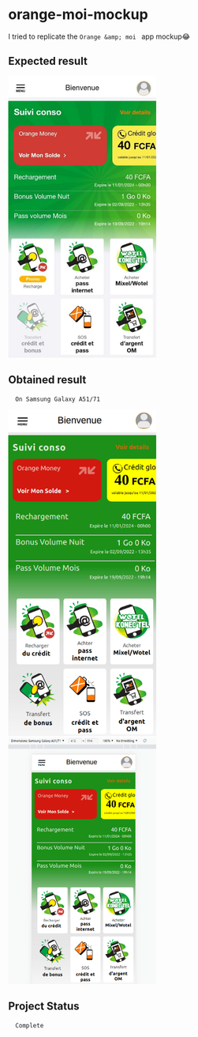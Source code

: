 # orange-moi-mockup
I tried to replicate the `Orange &amp; moi ` app mockup😂

## Expected result 
<img src="images/OM_model.png" width="300">

## Obtained result 
      On Samsung Galaxy A51/71
<img src="images/OM_mockup1.png" width="300">
<img src="images/OM_mockup2.png" width="300">



## Project Status 
      Complete 
